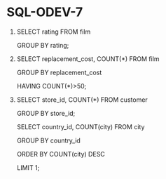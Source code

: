 # SQL-ODEV-7

1) SELECT rating FROM film
   
   GROUP BY rating;
   
2) SELECT replacement_cost, COUNT(*) FROM film
   
   GROUP BY replacement_cost
   
   HAVING COUNT(*)>50;
   
 3) SELECT store_id, COUNT(*) FROM customer
    
    GROUP BY store_id;
    
    SELECT country_id, COUNT(city) FROM city
    
    GROUP BY country_id
    
    ORDER BY COUNT(city) DESC
    
    LIMIT 1;
